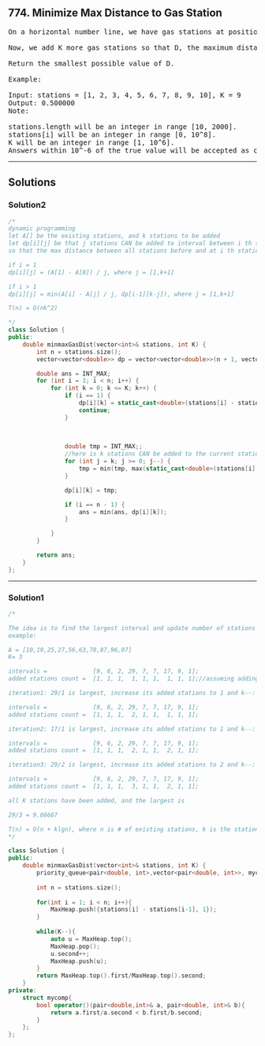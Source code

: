 ## 774. Minimize Max Distance to Gas Station
<pre>
On a horizontal number line, we have gas stations at positions stations[0], stations[1], ..., stations[N-1], where N = stations.length.

Now, we add K more gas stations so that D, the maximum distance between adjacent gas stations, is minimized.

Return the smallest possible value of D.

Example:

Input: stations = [1, 2, 3, 4, 5, 6, 7, 8, 9, 10], K = 9
Output: 0.500000
Note:

stations.length will be an integer in range [10, 2000].
stations[i] will be an integer in range [0, 10^8].
K will be an integer in range [1, 10^6].
Answers within 10^-6 of the true value will be accepted as correct.
</pre>

--------------------------------------------------------------------

## Solutions

### Solution2

```c++
/*
dynamic programming
let A[] be the existing stations, and k stations to be added
let dp[i][j] be that j stations CAN be added to interval between i th station and i-1 th station
so that the max distance between all stations before and at i th station are minimum.

if i = 1
dp[i][j] = (A[1] - A[0]) / j, where j = [1,k+1]

if i > 1
dp[i][j] = min(A[i] - A[j] / j, dp[i-1][k-j]), where j = [1,k+1]

T(n) = O(nk^2)

*/
class Solution {
public:
    double minmaxGasDist(vector<int>& stations, int K) {
        int n = stations.size();
        vector<vector<double>> dp = vector<vector<double>>(n + 1, vector<double>(K + 1, 0));

        double ans = INT_MAX;
        for (int i = 1; i < n; i++) {
            for (int k = 0; k <= K; k++) {
                if (i == 1) {
                    dp[i][k] = static_cast<double>(stations[i] - stations[i - 1]) / (k + 1);
                    continue;
                }
                
                

                double tmp = INT_MAX;;
                //here is k stations CAN be added to the current station interval
                for (int j = k; j >= 0; j--) {
                    tmp = min(tmp, max(static_cast<double>(stations[i] - stations[i - 1]) / (k - j + 1), dp[i - 1][j]));
                }

                dp[i][k] = tmp;

                if (i == n - 1) {
                    ans = min(ans, dp[i][k]);
                }

            }
        }

        return ans;
    }
};

```

--------------------------------------------------------------------
### Solution1
```c++
/*

The idea is to find the largest interval and update number of stations that should be added to it
example:

A = [10,19,25,27,56,63,70,87,96,97]
K= 3

intervals =             [9, 6, 2, 29, 7, 7, 17, 9, 1];
added stations count =  [1, 1, 1,  1, 1, 1,  1, 1, 1];//assuming adding 0 stations to all intervals at begining

iteration1: 29/1 is largest, increase its added stations to 1 and k--:

intervals =             [9, 6, 2, 29, 7, 7, 17, 9, 1];
added stations count =  [1, 1, 1,  2, 1, 1,  1, 1, 1];

iteration2: 17/1 is largest, increase its added stations to 1 and k--:

intervals =             [9, 6, 2, 29, 7, 7, 17, 9, 1];
added stations count =  [1, 1, 1,  2, 1, 1,  2, 1, 1];

iteration3: 29/2 is largest, increase its added stations to 2 and k--:

intervals =             [9, 6, 2, 29, 7, 7, 17, 9, 1];
added stations count =  [1, 1, 1,  3, 1, 1,  2, 1, 1];

all K stations have been added, and the largest is

29/3 = 9.66667

T(n) = O(n + klgn), where n is # of existing stations, k is the stations to be added
*/

class Solution {
public:
    double minmaxGasDist(vector<int>& stations, int K) {
        priority_queue<pair<double, int>,vector<pair<double, int>>, mycomp> MaxHeap;
        
        int n = stations.size();
        
        for(int i = 1; i < n; i++){
            MaxHeap.push({stations[i] - stations[i-1], 1});
        }
        
        while(K--){
            auto u = MaxHeap.top();
            MaxHeap.pop();
            u.second++;
            MaxHeap.push(u);
        }
        return MaxHeap.top().first/MaxHeap.top().second;
    }
private:
    struct mycomp{
        bool operator()(pair<double,int>& a, pair<double, int>& b){
            return a.first/a.second < b.first/b.second;
        }  
    };
};

```
